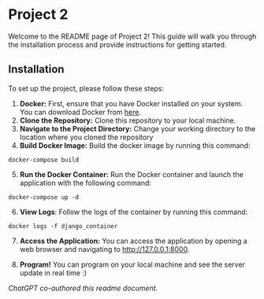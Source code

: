# Project 2
Welcome to the README page of Project 2! This guide will walk you through the installation process and provide instructions for getting started.
## Installation
To set up the project, please follow these steps:

1. **Docker:** First, ensure that you have Docker installed on your system. You can download Docker from [here](https://www.docker.com/).
2. **Clone the Repository:** Clone this repository to your local machine.
3. **Navigate to the Project Directory:** Change your working directory to the location where you cloned the repository
4. **Build Docker Image:** Build the docker image by running this command:
```shell 
docker-compose build
```
5. **Run the Docker Container:** Run the Docker container and launch the application with the following command: 
``` shell
docker-compose up -d
```

6. **View Logs**: Follow the logs of the container by running this command:
``` shell
docker logs -f django_container
```

7. **Access the Application:** You can access the application by opening a web browser and navigating to http://127.0.0.1:8000.

8. **Program!** You can program on your local machine and see the server update in real time :)

*ChatGPT co-authored this readme document.*


